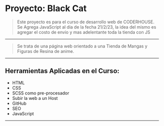# Proyecto: Black Cat

> Este proyecto es para el curso de desarrollo web de CODERHOUSE. 
> Se Agrega JavaScript al dia de la fecha 21/2/23, la idea del mismo es agregar el costo de envio y mas adelentante toda la tienda con JS
----
> Se trata de una página web orientado a una Tienda de Mangas y Figuras de Resina de anime.
----
## Herramientas Aplicadas en el Curso:
- HTML
- CSS
- SCSS como pre-procesador
- Subir la web a un Host
- GitHub
- SEO
- JavaScript
----
